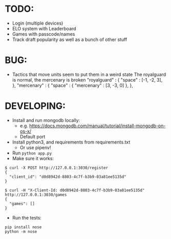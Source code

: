 # TODO:
- Login (multiple devices)
- ELO system with Leaderboard
- Games with passcode/names
- Track draft popularity as well as a bunch of other stuff

# BUG:
- Tactics that move units seem to put them in a weird state
  The royalguard is normal, the mercenary is broken
            "royalguard" : {
				"space" : [-1, -2, 3],
			},
			"mercenary" : {
				"space" : {
					"mercenary" : [3, -3, 0]
				},
			},

# DEVELOPING:

- Install and run mongodb locally:
  - e.g. https://docs.mongodb.com/manual/tutorial/install-mongodb-on-os-x/
  - Default port
- Install python3, and requirements from requirements.txt
  - Or use pipenv!
- Run `python app.py`
- Make sure it works:
```
$ curl -X POST http://127.0.0.1:3030/register
{
  "client_id": "d0d8942d-8803-4c7f-b3b9-03a81ee5135d"
}

$ curl -H "X-Client-Id: d0d8942d-8803-4c7f-b3b9-03a81ee5135d" http://127.0.0.1:3030/games
{
  "games": []
}
```
- Run the tests:
```
pip install nose
python -m nose
```
